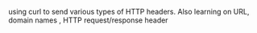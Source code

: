 using curl to send various types  of HTTP headers. Also learning on URL, domain names , HTTP request/response header
